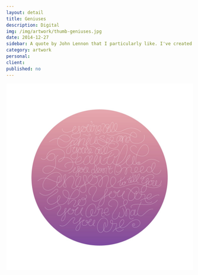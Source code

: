 ```yaml
---
layout: detail
title: Geniuses
description: Digital
img: /img/artwork/thumb-geniuses.jpg
date: 2014-12-27
sidebar: A quote by John Lennon that I particularly like. I've created a few versions of this and am likely not done with it
category: artwork
personal: 
client:
published: no
---
```

![You're All Geniuses, You're All Beautiful](/img/artwork/geniuses-1200w.jpg)

